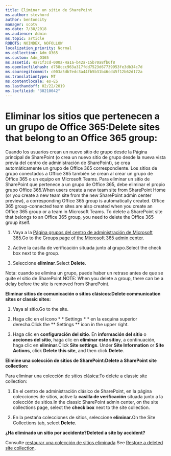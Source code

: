```yaml
---
title: Eliminar un sitio de SharePoint
ms.author: stevhord
author: bentoncity
manager: scotv
ms.date: 7/30/2018
ms.audience: Admin
ms.topic: article
ROBOTS: NOINDEX, NOFOLLOW
localization_priority: Normal
ms.collection: Adm_O365
ms.custom: Adm_O365
ms.assetid: 4a71f3cd-000a-4a1a-b42a-15b70a8fb6f8
ms.openlocfilehash: d758ccc963a317fdd7523d67739953fe3db34c7d
ms.sourcegitcommit: c003a5db7edc3a44fb5b31b46cd45f12b62d172a
ms.translationtype: MT
ms.contentlocale: es-ES
ms.lasthandoff: 02/22/2019
ms.locfileid: "30210042"
---
```

# <a name="delete-sites-that-belong-to-an-office-365-group"></a><span data-ttu-id="7fb05-102">Eliminar los sitios que pertenecen a un grupo de Office 365:</span><span class="sxs-lookup"><span data-stu-id="7fb05-102">Delete sites that belong to an Office 365 group:</span></span>

<span data-ttu-id="7fb05-p101">Cuando los usuarios crean un nuevo sitio de grupo desde la Página principal de SharePoint (o crea un nuevo sitio de grupo desde la nueva vista previa del centro de administración de SharePoint), se crea automáticamente un grupo de Office 365 correspondiente. Los sitios de grupo conectados a Office 365 también se crean al crear un grupo de Office 365 o un equipo en Microsoft Teams. Para eliminar un sitio de SharePoint que pertenece a un grupo de Office 365, debe eliminar el propio grupo Office 365.</span><span class="sxs-lookup"><span data-stu-id="7fb05-p101">When users create a new team site from SharePoint Home (or you create a new team site from the new SharePoint admin center preview), a corresponding Office 365 group is automatically created. Office 365 group-connected team sites are also created when you create an Office 365 group or a team in Microsoft Teams. To delete a SharePoint site that belongs to an Office 365 group, you need to delete the Office 365 group itself.</span></span> 
  
1. <span data-ttu-id="7fb05-106">Vaya a la [Página grupos del centro de administración de Microsoft 365](https://portal.office.com/adminportal/home#/groups).</span><span class="sxs-lookup"><span data-stu-id="7fb05-106">Go to the [Groups page of the Microsoft 365 admin center](https://portal.office.com/adminportal/home#/groups).</span></span>
    
2. <span data-ttu-id="7fb05-107">Active la casilla de verificación situada junto al grupo.</span><span class="sxs-lookup"><span data-stu-id="7fb05-107">Select the check box next to the group.</span></span>
    
3. <span data-ttu-id="7fb05-108">Seleccione **eliminar**.</span><span class="sxs-lookup"><span data-stu-id="7fb05-108">Select **Delete**.</span></span>
    
<span data-ttu-id="7fb05-109">Nota: cuando se elimina un grupo, puede haber un retraso antes de que se quite el sitio de SharePoint.</span><span class="sxs-lookup"><span data-stu-id="7fb05-109">NOTE: When you delete a group, there can be a delay before the site is removed from SharePoint.</span></span>
  
<span data-ttu-id="7fb05-110">**Eliminar sitios de comunicación o sitios clásicos:**</span><span class="sxs-lookup"><span data-stu-id="7fb05-110">**Delete communication sites or classic sites:**</span></span>

1. <span data-ttu-id="7fb05-111">Vaya al sitio.</span><span class="sxs-lookup"><span data-stu-id="7fb05-111">Go to the site.</span></span>
  
2. <span data-ttu-id="7fb05-112">Haga clic en el icono \* \* Settings \* \* en la esquina superior derecha.</span><span class="sxs-lookup"><span data-stu-id="7fb05-112">Click the \*\* Settings \*\* icon in the upper right.</span></span> 
  
3. <span data-ttu-id="7fb05-p102">Haga clic en **configuración del sitio**. En **información del sitio** o **acciones del sitio**, haga clic en **eliminar este sitio**y, a continuación, haga clic en **eliminar**.</span><span class="sxs-lookup"><span data-stu-id="7fb05-p102">Click **Site settings**. Under **Site Information** or **Site Actions**, click **Delete this site**, and then click **Delete**.</span></span>
  
<span data-ttu-id="7fb05-115">**Elimine una colección de sitios de SharePoint:**</span><span class="sxs-lookup"><span data-stu-id="7fb05-115">**Delete a SharePoint site collection:**</span></span>

<span data-ttu-id="7fb05-116">Para eliminar una colección de sitios clásica:</span><span class="sxs-lookup"><span data-stu-id="7fb05-116">To delete a classic site collection:</span></span>
  
1. <span data-ttu-id="7fb05-117">En el centro de administración clásico de SharePoint, en la página colecciones de sitios, active la **casilla de verificación** situada junto a la colección de sitios.</span><span class="sxs-lookup"><span data-stu-id="7fb05-117">In the classic SharePoint admin center, on the site collections page, select the **check box** next to the site collection.</span></span> 
    
2. <span data-ttu-id="7fb05-118">En la pestaña colecciones de sitios, seleccione **eliminar.**</span><span class="sxs-lookup"><span data-stu-id="7fb05-118">On the Site Collections tab, select **Delete.**</span></span>
    
<span data-ttu-id="7fb05-119">**¿Ha eliminado un sitio por accidente?**</span><span class="sxs-lookup"><span data-stu-id="7fb05-119">**Deleted a site by accident?**</span></span>

<span data-ttu-id="7fb05-120">Consulte [restaurar una colección de sitios eliminada](https://go.microsoft.com/fwlink/?linkid=867660).</span><span class="sxs-lookup"><span data-stu-id="7fb05-120">See [Restore a deleted site collection](https://go.microsoft.com/fwlink/?linkid=867660).</span></span>
  

